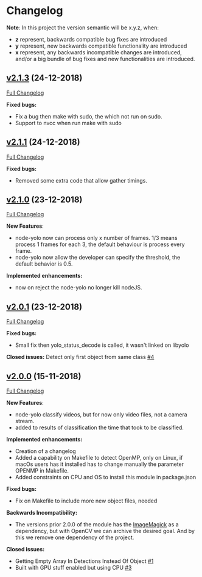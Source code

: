 # Changelog
**Note**: In this project the version semantic will be x.y.z, when:
- **z** represent, backwards compatible bug fixes are introduced
- **y** represent, new backwards compatible functionality are introduced
- **x** represent, any backwards incompatible changes are introduced, and/or a big bundle of bug fixes and new functionalities are introduced.

## [v2.1.3](https://github.com/rcaceiro/node-yolo/tree/v2.1.3) (24-12-2018)
[Full Changelog](https://github.com/rcaceiro/node-yolo/compare/v2.1.1...v2.1.3)

**Fixed bugs:**
- Fix a bug then make with sudo, the which not run on sudo.
- Support to nvcc when run make with sudo

## [v2.1.1](https://github.com/rcaceiro/node-yolo/tree/v2.1.1) (24-12-2018)
[Full Changelog](https://github.com/rcaceiro/node-yolo/compare/v2.1.0...v2.1.1)

**Fixed bugs:**
- Removed some extra code that allow gather timings.

## [v2.1.0](https://github.com/rcaceiro/node-yolo/tree/v2.1.0) (23-12-2018)
[Full Changelog](https://github.com/rcaceiro/node-yolo/compare/v2.0.0...v2.1.0)

**New Features**:
- node-yolo now can process only x number of frames. 1/3 means process 1 frames for each 3, the default behaviour is process every frame.
- node-yolo now allow the developer can specify the threshold, the default behavior is 0.5.

**Implemented enhancements:**
- now on reject the node-yolo no longer kill nodeJS.

## [v2.0.1](https://github.com/rcaceiro/node-yolo/tree/v2.0.1) (23-12-2018)
[Full Changelog](https://github.com/rcaceiro/node-yolo/compare/v2.0.0...v2.0.1)

**Fixed bugs:**
- Small fix then yolo_status_decode is called, it wasn't linked on libyolo

**Closed issues:**
Detect only first object from same class [\#4](https://github.com/rcaceiro/node-yolo/issues/4)

## [v2.0.0](https://github.com/rcaceiro/node-yolo/tree/v2.0.0) (15-11-2018)
[Full Changelog](https://github.com/rcaceiro/node-yolo/compare/previous_to_v2.0.0...v2.0.0)

**New Features**:
- node-yolo classify videos, but for now only video files, not a camera stream.
- added to results of classification the time that took to be classified.

**Implemented enhancements:**
- Creation of a changelog
- Added a capability on Makefile to detect OpenMP, only on Linux, if macOs users has it installed has to change manually the parameter OPENMP in Makefile.
- Added constraints on CPU and OS to install this module in package.json

**Fixed bugs:**
- Fix on Makefile to include more new object files, needed

**Backwards Incompatibility:**
- The versions prior 2.0.0 of the module has the [ImageMagick](https://www.imagemagick.org) as a dependency, but with OpenCV we can archive the desired goal. And by this we remove one dependency of the project.

**Closed issues:**
- Getting Empty Array In Detections Instead Of Object [\#1](https://github.com/rcaceiro/node-yolo/issues/1)
- Built with GPU stuff enabled but using CPU [\#3](https://github.com/rcaceiro/node-yolo/issues/3)